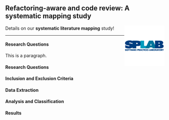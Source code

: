 ## Refactoring-aware and code review: A systematic mapping study

<p><img src="/images/splab.png" alt="SPLab Logo"  width="128" height="128" style="float:right"></p>

Details on our <b>systematic literature mapping</b> study!
<hr>

<h4> Research Questions </h4>
<p> This is a paragraph. </p>

<h4> Research Questions </h4>

<h4> Inclusion and Exclusion Criteria </h4>

<h4> Data Extraction </h4>

<h4> Analysis and Classification </h4>

<h4> Results </h4>
